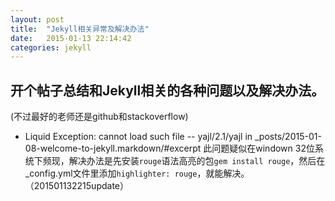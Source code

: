 ```yaml
---
layout: post
title:  "Jekyll相关异常及解决办法"
date:   2015-01-13 22:14:42
categories: jekyll
---
```


## 开个帖子总结和Jekyll相关的各种问题以及解决办法。

(不过最好的老师还是github和stackoverflow)

* Liquid Exception: cannot load such file -- yajl/2.1/yajl in _posts/2015-01-08-welcome-to-jekyll.markdown/#excerpt
此问题疑似在windown 32位系统下频现，解决办法是先安装`rouge`语法高亮的包`gem install rouge`，然后在_config.yml文件里添加`highlighter: rouge`，就能解决。
（201501132215update）